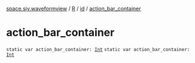 [space.siy.waveformview](../../index.md) / [R](../index.md) / [id](index.md) / [action_bar_container](./action_bar_container.md)

# action_bar_container

`static var action_bar_container: `[`Int`](https://kotlinlang.org/api/latest/jvm/stdlib/kotlin/-int/index.html)
`static var action_bar_container: `[`Int`](https://kotlinlang.org/api/latest/jvm/stdlib/kotlin/-int/index.html)